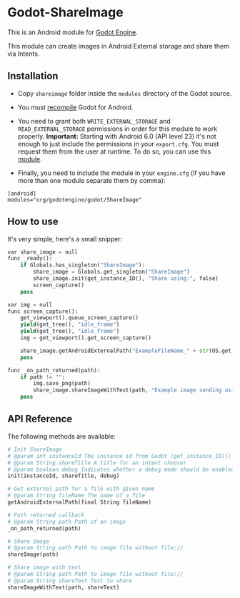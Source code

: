 # Godot-ShareImage
This is an Android module for [Godot Engine](https://github.com/okamstudio/godot).

This module can create images in Android External storage and share them via Intents.

## Installation
- Copy `shareimage` folder inside the `modules` directory of the Godot source.

- You must [recompile](https://godot.readthedocs.io/en/stable/development/compiling/compiling_for_android.html) Godot for Android.

- You need to grant both `WRITE_EXTERNAL_STORAGE` and `READ_EXTERNAL_STORAGE` permissions in order for this module to work properly. **Important:** Starting with Android 6.0 (API level 23) it's not enough to just include the permissions in your `export.cfg`. You must request them from the user at runtime. To do so, you can use this [module](https://github.com/vanyasem/Godot-AndroidPermissions).

- Finally, you need to include the module in your `engine.cfg` (if you have more than one module separate them by comma):
```
[android]
modules="org/godotengine/godot/ShareImage"
```

## How to use
It's very simple, here's a small snipper:

```python
var share_image = null
func _ready():
	if Globals.has_singleton("ShareImage"):
		share_image = Globals.get_singleton("ShareImage")
		share_image.init(get_instance_ID(), "Share using:", false)
		screen_capture()
	pass

var img = null
func screen_capture():
	get_viewport().queue_screen_capture()
	yield(get_tree(), "idle_frame")
	yield(get_tree(), "idle_frame")
	img = get_viewport().get_screen_capture()

	share_image.getAndroidExternalPath("ExampleFileName_" + str(OS.get_unix_time()) + ".png")
	pass

func _on_path_returned(path):
	if path != "":
		img.save_png(path)
		share_image.shareImageWithText(path, "Example image sending using ShareImage module")
	pass
```

## API Reference
The following methods are available:

```python
# Init ShareImage
# @param int instanceId The instance id from Godot (get_instance_ID())
# @param String shareTitle A title for an intent chooser
# @param boolean debug Indicates whether a debug mode should be enabled
init(instanceId, shareTitle, debug)

# Get external path for a file with given name
# @param String fileName The name of a file
getAndroidExternalPath(final String fileName)

# Path returned callback
# @param String path Path of an image
_on_path_returned(path)

# Share image
# @param String path Path to image file without file://
shareImage(path)

# Share image with text
# @param String path Path to image file without file://
# @param String shareText Text to share
shareImageWithText(path, shareText)
```
